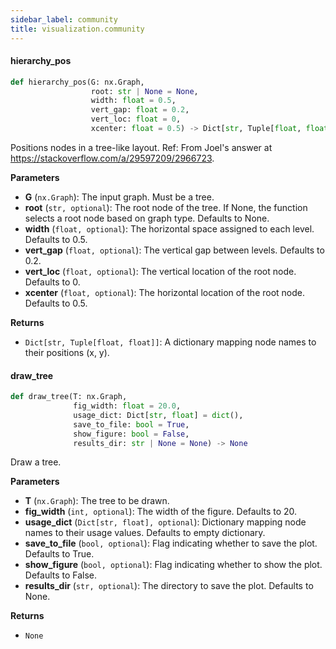 ```yaml
---
sidebar_label: community
title: visualization.community
---
```


#### hierarchy\_pos

```python
def hierarchy_pos(G: nx.Graph,
                  root: str | None = None,
                  width: float = 0.5,
                  vert_gap: float = 0.2,
                  vert_loc: float = 0,
                  xcenter: float = 0.5) -> Dict[str, Tuple[float, float]]
```

Positions nodes in a tree-like layout.
Ref: From Joel&#x27;s answer at https://stackoverflow.com/a/29597209/2966723.

**Parameters**

* **G** (`nx.Graph`): The input graph. Must be a tree.
* **root** (`str, optional`): The root node of the tree. If None, the function selects a root node based on graph type.
Defaults to None.
* **width** (`float, optional`): The horizontal space assigned to each level. Defaults to 0.5.
* **vert_gap** (`float, optional`): The vertical gap between levels. Defaults to 0.2.
* **vert_loc** (`float, optional`): The vertical location of the root node. Defaults to 0.
* **xcenter** (`float, optional`): The horizontal location of the root node. Defaults to 0.5.

**Returns**

* `Dict[str, Tuple[float, float]]`: A dictionary mapping node names to their positions (x, y).

#### draw\_tree

```python
def draw_tree(T: nx.Graph,
              fig_width: float = 20.0,
              usage_dict: Dict[str, float] = dict(),
              save_to_file: bool = True,
              show_figure: bool = False,
              results_dir: str | None = None) -> None
```

Draw a tree.

**Parameters**

* **T** (`nx.Graph`): The tree to be drawn.
* **fig_width** (`int, optional`): The width of the figure. Defaults to 20.
* **usage_dict** (`Dict[str, float], optional`): Dictionary mapping node names to their usage values. Defaults to empty dictionary.
* **save_to_file** (`bool, optional`): Flag indicating whether to save the plot. Defaults to True.
* **show_figure** (`bool, optional`): Flag indicating whether to show the plot. Defaults to False.
* **results_dir** (`str, optional`): The directory to save the plot. Defaults to None.

**Returns**

* `None`

